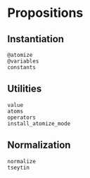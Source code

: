 
# Propositions

## Instantiation

```@docs
@atomize
@variables
constants
```

## Utilities

```@docs
value
atoms
operators
install_atomize_mode
```

## Normalization

```@docs
normalize
tseytin
```
